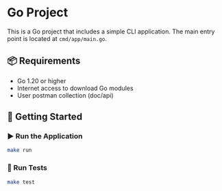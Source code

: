 # Go Project

This is a Go project that includes a simple CLI application. The main entry point is located at `cmd/app/main.go`.

## 📦 Requirements

- Go 1.20 or higher
- Internet access to download Go modules
- User postman collection  (doc/api)

## 🚀 Getting Started

### ▶️ Run the Application
```bash
make run
```

### 🧪 Run Tests
```bash
make test
```
